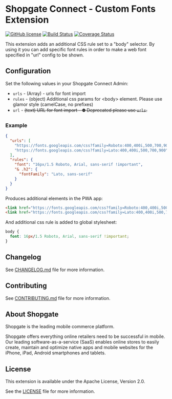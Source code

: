 # Shopgate Connect - Custom Fonts Extension

[![GitHub license](http://dmlc.github.io/img/apache2.svg)](LICENSE)
[![Build Status](https://travis-ci.org/shopgate/ext-custom-fonts.svg?branch=master)](https://travis-ci.org/shopgate/ext-custom-fonts) [![Coverage Status](https://coveralls.io/repos/github/shopgate/ext-custom-fonts/badge.svg?branch=master)](https://coveralls.io/github/shopgate/ext-custom-fonts?branch=master)

This extension adds an additional CSS rule set to a "body" selector. By using it you can add specific font rules in order to make a web font specified in "url" config to be shown.

## Configuration

Set the following values in your Shopgate Connect Admin:

* `urls` - (Array) - urls for font import
* `rules` - (object) Additional css params for \<body> element. Please use glamor style (camelCase, no prefixes)
* `url` - ~~(text) URL for font import - ⛔️ Deprecated please use `urls`.~~ 

### Example

```json
{
  "urls": [
    "https://fonts.googleapis.com/css?family=Roboto:400,400i,500,700,900",
    "https://fonts.googleapis.com/css?family=Lato:400,400i,500,700,900"
  ],
  "rules": {
    "font": "16px/1.5 Roboto, Arial, sans-serif !important",
    "& .h2": {
      "fontFamily": "Lato, sans-serif"
    }
  }
}
```

Produces additional <link> elements in the PWA app:
```html
<link href="https://fonts.googleapis.com/css?family=Roboto:400,400i,500,700,900" rel="stylesheet">
<link href="https://fonts.googleapis.com/css?family=Lato:400,400i,500,700,900" rel="stylesheet">
```

And additional css rule is added to global stylesheet:
```css
body {
  font: 16px/1.5 Roboto, Arial, sans-serif !important;
}
```

## Changelog

See [CHANGELOG.md](CHANGELOG.md) file for more information.

## Contributing

See [CONTRIBUTING.md](docs/CONTRIBUTING.md) file for more information.

## About Shopgate

Shopgate is the leading mobile commerce platform.

Shopgate offers everything online retailers need to be successful in mobile. Our leading
software-as-a-service (SaaS) enables online stores to easily create, maintain and optimize native
apps and mobile websites for the iPhone, iPad, Android smartphones and tablets.

## License

This extension is available under the Apache License, Version 2.0.

See the [LICENSE](./LICENSE) file for more information.
